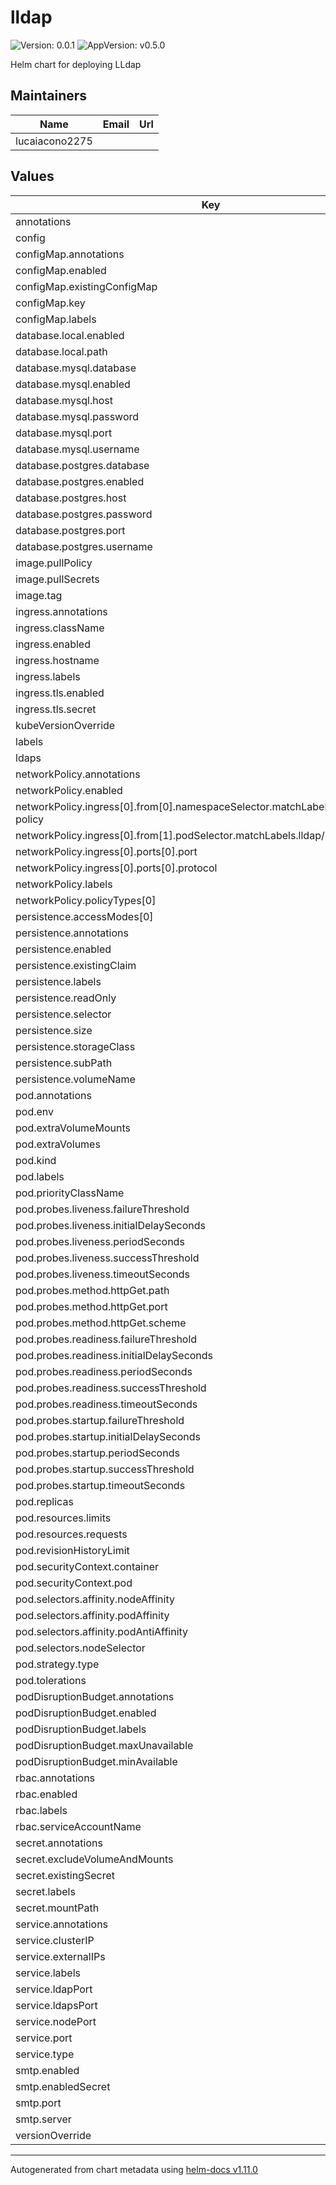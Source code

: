 # lldap

![Version: 0.0.1](https://img.shields.io/badge/Version-0.0.1-informational?style=flat-square) ![AppVersion: v0.5.0](https://img.shields.io/badge/AppVersion-v0.5.0-informational?style=flat-square)

Helm chart for deploying LLdap

## Maintainers

| Name | Email | Url |
| ---- | ------ | --- |
| lucaiacono2275 |  |  |

## Values

| Key | Type | Default | Description |
|-----|------|---------|-------------|
| annotations | object | `{}` |  |
| config | object | `{}` |  |
| configMap.annotations | object | `{}` |  |
| configMap.enabled | bool | `true` |  |
| configMap.existingConfigMap | string | `""` |  |
| configMap.key | string | `"configuration.yaml"` |  |
| configMap.labels | object | `{}` |  |
| database.local.enabled | bool | `false` |  |
| database.local.path | string | `"/data/users.db"` |  |
| database.mysql.database | string | `"lldap"` |  |
| database.mysql.enabled | bool | `false` |  |
| database.mysql.host | string | `"mysql.databases.svc.cluster.local"` |  |
| database.mysql.password | string | `"password"` |  |
| database.mysql.port | int | `3306` |  |
| database.mysql.username | string | `"lldap"` |  |
| database.postgres.database | string | `"lldap"` |  |
| database.postgres.enabled | bool | `false` |  |
| database.postgres.host | string | `"postgres.databases.svc.cluster.local"` |  |
| database.postgres.password | string | `"password"` |  |
| database.postgres.port | int | `5432` |  |
| database.postgres.username | string | `"lldap"` |  |
| image.pullPolicy | string | `"IfNotPresent"` |  |
| image.pullSecrets | list | `[]` |  |
| image.tag | string | `"stable"` |  |
| ingress.annotations | object | `{}` |  |
| ingress.className | string | `"nginx"` |  |
| ingress.enabled | bool | `false` |  |
| ingress.hostname | string | `"lldap.example.com"` |  |
| ingress.labels | object | `{}` |  |
| ingress.tls.enabled | bool | `true` |  |
| ingress.tls.secret | string | `"lldap-tls"` |  |
| kubeVersionOverride | string | `""` |  |
| labels | object | `{}` |  |
| ldaps | object | `{}` |  |
| networkPolicy.annotations | object | `{}` |  |
| networkPolicy.enabled | bool | `false` |  |
| networkPolicy.ingress[0].from[0].namespaceSelector.matchLabels.lldap/network-policy | string | `"namespace"` |  |
| networkPolicy.ingress[0].from[1].podSelector.matchLabels.lldap/network-policy | string | `"pod"` |  |
| networkPolicy.ingress[0].ports[0].port | int | `9091` |  |
| networkPolicy.ingress[0].ports[0].protocol | string | `"TCP"` |  |
| networkPolicy.labels | object | `{}` |  |
| networkPolicy.policyTypes[0] | string | `"Ingress"` |  |
| persistence.accessModes[0] | string | `"ReadWriteOnce"` |  |
| persistence.annotations | object | `{}` |  |
| persistence.enabled | bool | `false` |  |
| persistence.existingClaim | string | `""` |  |
| persistence.labels | object | `{}` |  |
| persistence.readOnly | bool | `false` |  |
| persistence.selector | object | `{}` |  |
| persistence.size | string | `"100Mi"` |  |
| persistence.storageClass | string | `""` |  |
| persistence.subPath | string | `""` |  |
| persistence.volumeName | string | `""` |  |
| pod.annotations | object | `{}` |  |
| pod.env | list | `[]` |  |
| pod.extraVolumeMounts | list | `[]` |  |
| pod.extraVolumes | list | `[]` |  |
| pod.kind | string | `"DaemonSet"` |  |
| pod.labels | object | `{}` |  |
| pod.priorityClassName | string | `""` |  |
| pod.probes.liveness.failureThreshold | int | `5` |  |
| pod.probes.liveness.initialDelaySeconds | int | `0` |  |
| pod.probes.liveness.periodSeconds | int | `30` |  |
| pod.probes.liveness.successThreshold | int | `1` |  |
| pod.probes.liveness.timeoutSeconds | int | `5` |  |
| pod.probes.method.httpGet.path | string | `"/"` |  |
| pod.probes.method.httpGet.port | string | `"http"` |  |
| pod.probes.method.httpGet.scheme | string | `"HTTP"` |  |
| pod.probes.readiness.failureThreshold | int | `5` |  |
| pod.probes.readiness.initialDelaySeconds | int | `0` |  |
| pod.probes.readiness.periodSeconds | int | `5` |  |
| pod.probes.readiness.successThreshold | int | `1` |  |
| pod.probes.readiness.timeoutSeconds | int | `5` |  |
| pod.probes.startup.failureThreshold | int | `6` |  |
| pod.probes.startup.initialDelaySeconds | int | `10` |  |
| pod.probes.startup.periodSeconds | int | `5` |  |
| pod.probes.startup.successThreshold | int | `1` |  |
| pod.probes.startup.timeoutSeconds | int | `5` |  |
| pod.replicas | int | `1` |  |
| pod.resources.limits | object | `{}` |  |
| pod.resources.requests | object | `{}` |  |
| pod.revisionHistoryLimit | int | `5` |  |
| pod.securityContext.container | object | `{}` |  |
| pod.securityContext.pod | object | `{}` |  |
| pod.selectors.affinity.nodeAffinity | object | `{}` |  |
| pod.selectors.affinity.podAffinity | object | `{}` |  |
| pod.selectors.affinity.podAntiAffinity | object | `{}` |  |
| pod.selectors.nodeSelector | object | `{}` |  |
| pod.strategy.type | string | `"RollingUpdate"` |  |
| pod.tolerations | list | `[]` |  |
| podDisruptionBudget.annotations | object | `{}` |  |
| podDisruptionBudget.enabled | bool | `false` |  |
| podDisruptionBudget.labels | object | `{}` |  |
| podDisruptionBudget.maxUnavailable | int | `0` |  |
| podDisruptionBudget.minAvailable | int | `0` |  |
| rbac.annotations | object | `{}` |  |
| rbac.enabled | bool | `false` |  |
| rbac.labels | object | `{}` |  |
| rbac.serviceAccountName | string | `"lldap"` |  |
| secret.annotations | object | `{}` |  |
| secret.excludeVolumeAndMounts | bool | `false` |  |
| secret.existingSecret | string | `""` |  |
| secret.labels | object | `{}` |  |
| secret.mountPath | string | `"/data"` |  |
| service.annotations | object | `{}` |  |
| service.clusterIP | object | `{}` |  |
| service.externalIPs | object | `{}` |  |
| service.labels | object | `{}` |  |
| service.ldapPort | int | `389` |  |
| service.ldapsPort | int | `636` |  |
| service.nodePort | int | `30091` |  |
| service.port | int | `80` |  |
| service.type | string | `"ClusterIP"` |  |
| smtp.enabled | bool | `false` |  |
| smtp.enabledSecret | bool | `false` |  |
| smtp.port | int | `587` |  |
| smtp.server | string | `"smtp.mail.svc.cluster.local"` |  |
| versionOverride | string | `""` |  |

----------------------------------------------
Autogenerated from chart metadata using [helm-docs v1.11.0](https://github.com/norwoodj/helm-docs/releases/v1.11.0)
